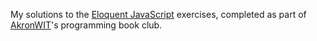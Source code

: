 My solutions to the [Eloquent JavaScript](http://eloquentjavascript.net/) exercises, completed as part of [AkronWIT](www.meetup.com/Akron-Women-In-Tech/)'s programming book club.
